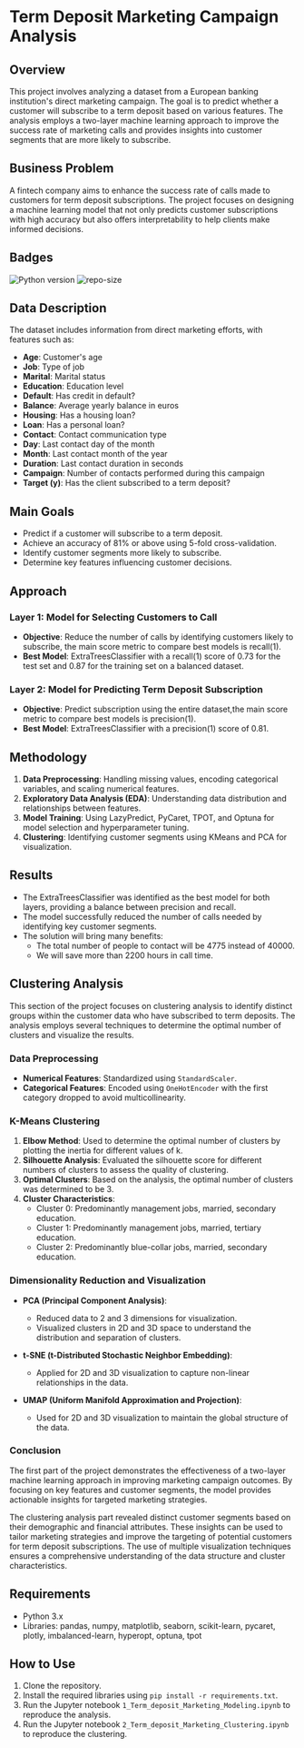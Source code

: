 # Term Deposit Marketing Campaign Analysis

## Overview

This project involves analyzing a dataset from a European banking institution's direct marketing campaign. The goal is to predict whether a customer will subscribe to a term deposit based on various features. The analysis employs a two-layer machine learning approach to improve the success rate of marketing calls and provides insights into customer segments that are more likely to subscribe.

## Business Problem

A fintech company aims to enhance the success rate of calls made to customers for term deposit subscriptions. The project focuses on designing a machine learning model that not only predicts customer subscriptions with high accuracy but also offers interpretability to help clients make informed decisions.

## Badges

![Python version](https://img.shields.io/badge/python-3.x-blue.svg)
![repo-size](https://img.shields.io/github/languages/code-size/bellapp/fLJZ837zANOP6KDD?color=green)


## Data Description

The dataset includes information from direct marketing efforts, with features such as:
- **Age**: Customer's age
- **Job**: Type of job
- **Marital**: Marital status
- **Education**: Education level
- **Default**: Has credit in default?
- **Balance**: Average yearly balance in euros
- **Housing**: Has a housing loan?
- **Loan**: Has a personal loan?
- **Contact**: Contact communication type
- **Day**: Last contact day of the month
- **Month**: Last contact month of the year
- **Duration**: Last contact duration in seconds
- **Campaign**: Number of contacts performed during this campaign
- **Target (y)**: Has the client subscribed to a term deposit?

## Main Goals

- Predict if a customer will subscribe to a term deposit.
- Achieve an accuracy of 81% or above using 5-fold cross-validation.
- Identify customer segments more likely to subscribe.
- Determine key features influencing customer decisions.

## Approach

### Layer 1: Model for Selecting Customers to Call
- **Objective**: Reduce the number of calls by identifying customers likely to subscribe, the main score metric to compare best models is recall(1).
- **Best Model**: ExtraTreesClassifier with a recall(1) score of 0.73 for the test set and 0.87 for the training set on a balanced dataset.

### Layer 2: Model for Predicting Term Deposit Subscription
- **Objective**: Predict subscription using the entire dataset,the main score metric to compare best models is precision(1).
- **Best Model**: ExtraTreesClassifier with a precision(1) score of 0.81.

## Methodology

1. **Data Preprocessing**: Handling missing values, encoding categorical variables, and scaling numerical features.
2. **Exploratory Data Analysis (EDA)**: Understanding data distribution and relationships between features.
3. **Model Training**: Using LazyPredict, PyCaret, TPOT, and Optuna for model selection and hyperparameter tuning.
4. **Clustering**: Identifying customer segments using KMeans and PCA for visualization.

## Results

- The ExtraTreesClassifier was identified as the best model for both layers, providing a balance between precision and recall.
- The model successfully reduced the number of calls needed by identifying key customer segments.
- The solution will bring many benefits:
    - The total number of people to contact will be 4775 instead of 40000.
    - We will save more than 2200 hours in call time.
  




## Clustering Analysis

This section of the project focuses on clustering analysis to identify distinct groups within the customer data who have subscribed to term deposits. The analysis employs several techniques to determine the optimal number of clusters and visualize the results.

### Data Preprocessing

- **Numerical Features**: Standardized using `StandardScaler`.
- **Categorical Features**: Encoded using `OneHotEncoder` with the first category dropped to avoid multicollinearity.

### K-Means Clustering

1. **Elbow Method**: Used to determine the optimal number of clusters by plotting the inertia for different values of k.
2. **Silhouette Analysis**: Evaluated the silhouette score for different numbers of clusters to assess the quality of clustering.
3. **Optimal Clusters**: Based on the analysis, the optimal number of clusters was determined to be 3.
4. **Cluster Characteristics**: 
   - Cluster 0: Predominantly management jobs, married, secondary education.
   - Cluster 1: Predominantly management jobs, married, tertiary education.
   - Cluster 2: Predominantly blue-collar jobs, married, secondary education.

### Dimensionality Reduction and Visualization

- **PCA (Principal Component Analysis)**: 
  - Reduced data to 2 and 3 dimensions for visualization.
  - Visualized clusters in 2D and 3D space to understand the distribution and separation of clusters.

- **t-SNE (t-Distributed Stochastic Neighbor Embedding)**:
  - Applied for 2D and 3D visualization to capture non-linear relationships in the data.

- **UMAP (Uniform Manifold Approximation and Projection)**:
  - Used for 2D and 3D visualization to maintain the global structure of the data.

### Conclusion

The first part of the project demonstrates the effectiveness of a two-layer machine learning approach in improving marketing campaign outcomes. By focusing on key features and customer segments, the model provides actionable insights for targeted marketing strategies.

The clustering analysis part revealed distinct customer segments based on their demographic and financial attributes. These insights can be used to tailor marketing strategies and improve the targeting of potential customers for term deposit subscriptions. The use of multiple visualization techniques ensures a comprehensive understanding of the data structure and cluster characteristics.


## Requirements

- Python 3.x
- Libraries: pandas, numpy, matplotlib, seaborn, scikit-learn, pycaret, plotly, imbalanced-learn, hyperopt, optuna, tpot

## How to Use

1. Clone the repository.
2. Install the required libraries using `pip install -r requirements.txt`.
3. Run the Jupyter notebook `1_Term_deposit_Marketing_Modeling.ipynb` to reproduce the analysis.
4. Run the Jupyter notebook `2_Term_deposit_Marketing_Clustering.ipynb` to reproduce the clustering.